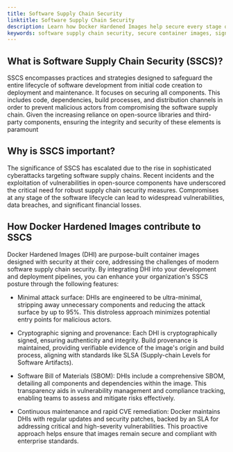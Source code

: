 ```yaml
---
title: Software Supply Chain Security
linktitle: Software Supply Chain Security
description: Learn how Docker Hardened Images help secure every stage of your software supply chain with signed metadata, provenance, and minimal attack surface.
keywords: software supply chain security, secure container images, signed image provenance, docker sbom, distroless security
---
```


## What is Software Supply Chain Security (SSCS)?

SSCS encompasses practices and strategies designed to safeguard the entire
lifecycle of software development from initial code creation to deployment and
maintenance. It focuses on securing all components. This includes code,
dependencies, build processes, and distribution channels in order to prevent
malicious actors from compromising the software supply chain. Given the
increasing reliance on open-source libraries and third-party components,
ensuring the integrity and security of these elements is paramount

## Why is SSCS important?

The significance of SSCS has escalated due to the rise in sophisticated
cyberattacks targeting software supply chains. Recent incidents and the
exploitation of vulnerabilities in open-source components have underscored the
critical need for robust supply chain security measures. Compromises at any
stage of the software lifecycle can lead to widespread vulnerabilities, data
breaches, and significant financial losses.

## How Docker Hardened Images contribute to SSCS

Docker Hardened Images (DHI) are purpose-built container images designed with
security at their core, addressing the challenges of modern software supply
chain security. By integrating DHI into your development and deployment
pipelines, you can enhance your organization's SSCS posture through the
following features:

- Minimal attack surface: DHIs are engineered to be ultra-minimal, stripping
  away unnecessary components and reducing the attack surface by up to 95%. This
  distroless approach minimizes potential entry points for malicious actors.

- Cryptographic signing and provenance: Each DHI is cryptographically signed,
  ensuring authenticity and integrity. Build provenance is maintained, providing
  verifiable evidence of the image's origin and build process, aligning with
  standards like SLSA (Supply-chain Levels for Software Artifacts).

- Software Bill of Materials (SBOM): DHIs include a comprehensive SBOM,
  detailing all components and dependencies within the image. This transparency
  aids in vulnerability management and compliance tracking, enabling teams to
  assess and mitigate risks effectively.

- Continuous maintenance and rapid CVE remediation: Docker maintains DHIs with
  regular updates and security patches, backed by an SLA for addressing critical
  and high-severity vulnerabilities. This proactive approach helps ensure that
  images remain secure and compliant with enterprise standards.